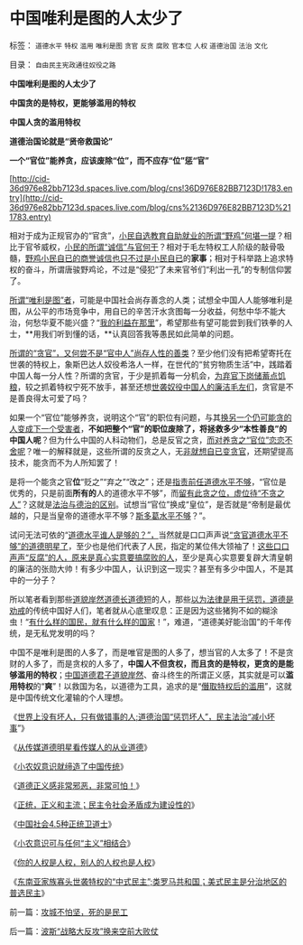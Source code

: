 # 中国唯利是图的人太少了

标签： `道德水平` `特权` `滥用` `唯利是图` `贪官` `反贪` `腐败` `官本位` `人权` `道德治国` `法治` `文化` 

目录： `自由民主宪政通往奴役之路`

**中国唯利是图的人太少了**

**中国贪的是特权，更能够滥用的特权**

**中国人贪的滥用特权**

**道德治国论就是“贤帝救国论”**

**一个“官位”能养贪，应该废除“位”，而不应存“位”惩“官”**

[http://cid-36d976e82bb7123d.spaces.live.com/blog/cns!36D976E82BB7123D!1783.entry](http://cid-36d976e82bb7123d.spaces.live.com/blog/cns%2136D976E82BB7123D%211783.entry)

相对于成为正规官办的“官贪”，[小民自选教育自助就业的所谓“野鸡”何堪一提](../../../2010/8/6/方唐案中荒唐的是方舟子.md)？相比于官爷威权，[小民的所谓“诚信”与官何干](../../../2010/7/31/诚信的价值的核心就是契约的成本.md)？相对于毛左特权工人阶级的敲骨吸髓，[野鸡小民自已的商誉诚信也只不过是小民自已](../../../2010/7/31/诚信是个人资产而非先天的道德义务；.md)的**家事**；相对于科举路上追求特权的奋斗，所谓唐骏野鸡论，不过是“侵犯”了未来官爷们“利出一孔”的专制信仰罢了。

[所谓“唯利是图”者](http://blog.sina.com.cn/s/blog_5563a64d0100dfvx.html)，可能是中国社会尚存善念的人类；试想全中国人人能够唯利是图，从公平的市场竞争中，用自已的辛苦汗水贪图每一分收益，何愁中华不能大治，何愁华夏不能兴盛？“[我的利益在那里](http://blog.sina.com.cn/s/blog_5563a64d0100dfvx.html)”，希望那些有望可能尝到我们铁拳的人士，**用我们听到懂的话，**认真回答我等愚民如此简单的问题。

[所谓的“贪官”，又何尝不是“官中人”尚存人性的善类](http://darthvad.blog.sohu.com/157238522.html)？至少他们没有把希望寄托在世袭的特权上，象斯巴达人奴役希洛人一样，在世代的“贫穷物质生活”中，践踏着中国人每一分人性？所谓的贪官，于少是抓着每一分机会，[为弃官下岗储蓄点饥粮](../../../2010/9/6/“波斯未灭，何以减薪”.md)，较之抓着特权宁死不放手，甚至还想[世袭奴役中国人的廉洁毛左们](../../../2010/3/2/封建社会的权力世袭.md)，贪官是不是善良得太可爱了吗？

如果一个“官位”能够养贪，说明这个“官”的职位有问题，与其[换另一个仍可能贪的人变成下一个受害者](../../../2010/8/29/腐败：上有政策，下有对策？一抓就死，一放就乱？.md)，**不如把整个“官”的职位废除了，将拯救多少“本性善良”的中国人呢**？但为什么中国的人科动物们，总是反官之贪，[而对养贪之“官位”恋恋不舍呢](http://darthvad.blog.163.com/blog/static/533994702009425114911307/)？唯一的解释就是，这些所谓的反贪之人，无[非就想自已变贪官](../../../2009/5/25/魔戒！世界上根本没有绝对的权力～！.md)，还期望提高技术，能贪而不为人所知罢了！

是将一个能贪之官**位**“贬之”“弃之”“改之”；还是[指责前任道德水平不够](http://darthvad.blog.sohu.com/133552226.html)，“官位是优秀的，只是前面**所有的**人的道德水平不够”，而[留有此贪之位，虚位待“不贪之人”](%20target=_blank)？这就是[法治与德治的区别](../../../2009/8/21/少呼吁点道德，多普及一点法制.md)。试想当“官位”换成“皇位”，是否就是“帝制是最优越的，只是当皇帝的道德水平不够？[斯多葛水平不够](../../../2010/8/18/罗马斯多葛皇帝们是孔儒难以想象的清廉奉公.md)？”。

试问无法可依的“[道德水平谁人是够的？”，](http://hi.baidu.com/darthchn/blog/item/4c69f2376ee8e5d5a3cc2bd6.html)当然就是口口声声说[“贪官道德水平不够”的道德明星了](../../../2010/8/26/刊登无良照《挟尸要价》涉嫌违法犯罪.md)，至少也是他们代表了人民，指定的某位伟大领袖了！[这些口口声声“反腐”的人，原来是真心实意要搞腐败的人](../../../2010/3/2/“反科学反民主的敌人”可能只是普通“人”.md)，至少是真心实意要复辟大清皇朝的廉洁的张勋大帅！有多少中国人，认识到这一现实？甚至有多少中国人，不是其中的一分子？

所以笔者看到那些[道貌岸然道德长道德短](http://hi.baidu.com/darthchn/blog/item/9beb3ed7568e222206088b05.html)的人，那些[以为法律是用于惩罚，道德是劝戒](../../../2010/7/31/诚信是契约社会的产物;任何人没有“诚信”的义务.md)的传统中国好人们，笔者就从心底里叹息：正是因为这些猪狗不如的糊涂虫！“[有什么样的国民，就有什么样的国家](../../../2010/3/4/培养白眼狼未必是不是好制度.md)！”，难道，“道德美好能治国”的千年传统，是无私党发明的吗？

中国不是唯利是图的人多了，而是唯官是图的人多了，想当官的人太多了！不是贪财的人多了，而是贪权的人多了，**中国人不但贪权，而且贪的是特权，更贪的是能够滥用的特权**；[中国道德君子道貌岸然](http://hi.baidu.com/darthchn/blog/item/9beb3ed7568e222206088b05.html)、奋斗终生的所谓正义感，其实就是可以**滥用特权**的“**爽**”！以救国为名，以道德为工具，追求的是“[僭取特权后的滥用](../../../2009/10/8/奴假虎威的道德制高点.md)”，这就是中国传统文化灌输的个人理想。

《[世界上没有坏人，只有做错事的人;道德治国“惩罚坏人”，民主法治“减小坏事](../../../2010/8/6/方唐案中荒唐的是方舟子.md)”》

《[从传媒道德明星看传媒人的从业道德](http://hi.baidu.com/darthchn/blog/item/9beb3ed7568e222206088b05.html)》

《[小农奴意识就缔造了中国传统](../../../2009/11/14/小奴意识缔造了中国传统文化.md)》

《[道德正义感非常邪恶，非常可怕！](../../../2009/11/14/正义感也可以变得非常可怕.md)》

《[正统，正义和主流；民主令社会矛盾成为建设性的](../../../2009/11/11/正统，正义和主流，矛盾和冲突.md)》

《[中国社会4.5种正统卫道士](../../../2009/11/11/中国社会4.5种正统卫道士.md)》

《[小农意识可与任何“主义”相结合](../../../2009/11/11/小农意识可与任何“主义”相结合.md)》

《[你的人权是人权，别人的人权也是人权](../../../2009/11/12/别人的人权也是人权.md)》

《[东南亚家族寡头世袭特权的“中式民主”;类罗马共和国；美式民主是分治地区的普选民主](../../../2010/8/26/刊登无良照《挟尸要价》涉嫌违法犯罪.md)》

前一篇：[攻城不怕坚，死的是民工](../../../2010/9/9/攻城不怕坚，死的是民工.md)

后一篇：[波斯“战略大反攻”换来空前大败仗](../../../2010/9/10/波斯“战略大反攻”换来空前大败仗.md)